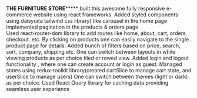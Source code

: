 ************************THE FURNITURE STORE*****************************
built this awesome fully responsive e-commerce website using react frameworks.
Added styled components using daisyui(a tailwind css library) like carousel in the home page
Implemented pagination in the products & orders page  
Used react-router-dom library to add routes like home, about, cart, orders, checkout..etc.
By clicking on products one can easily navigate to the single product page for details.
Added bunch of filters based on price, search, sort, company, shipping etc. 
One can switch between layouts in while viewing products as per choice tiled or rowed view.
Added login and logout functionality , where one can create account or login as guest.
Managed states using redux-toolkit library(created cartSlice to manage cart state, and userSlice to manage users)
One can switch between themes (light or dark) as per choice.
Used React Query library for caching data providing seamless user experiance

